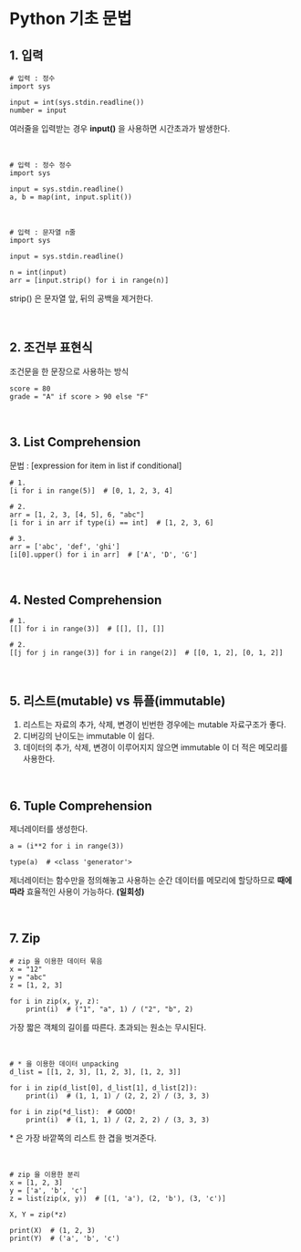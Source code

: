 
# Python 기초 문법 

## 1. 입력

```
# 입력 : 정수
import sys

input = int(sys.stdin.readline())
number = input
```
여러줄을 입력받는 경우 **input()** 을 사용하면 시간초과가 발생한다.

<br/>

```
# 입력 : 정수 정수
import sys

input = sys.stdin.readline()
a, b = map(int, input.split())
```

<br/>

```
# 입력 : 문자열 n줄
import sys

input = sys.stdin.readline()

n = int(input)
arr = [input.strip() for i in range(n)]

```
strip() 은 문자열 앞, 뒤의 공백을 제거한다.

<br/>

## 2. 조건부 표현식

조건문을 한 문장으로 사용하는 방식

```
score = 80
grade = "A" if score > 90 else "F"
```

<br/>

## 3. List Comprehension

문법 : [expression for item in list if conditional]

```
# 1.
[i for i in range(5)]  # [0, 1, 2, 3, 4]

# 2.
arr = [1, 2, 3, [4, 5], 6, "abc"]
[i for i in arr if type(i) == int]  # [1, 2, 3, 6]

# 3.
arr = ['abc', 'def', 'ghi']
[i[0].upper() for i in arr]  # ['A', 'D', 'G']
```

<br/>

## 4. Nested Comprehension

```
# 1.
[[] for i in range(3)]  # [[], [], []]

# 2.
[[j for j in range(3)] for i in range(2)]  # [[0, 1, 2], [0, 1, 2]]
```

<br/>

## 5. 리스트(mutable) vs 튜플(immutable)

 1. 리스트는 자료의 추가, 삭제, 변경이 빈번한 경우에는 mutable 자료구조가 좋다.
 2. 디버깅의 난이도는 immutable 이 쉽다.
 3. 데이터의 추가, 삭제, 변경이 이루어지지 않으면 immutable 이 더 적은 메모리를 사용한다.

<br/>

## 6. Tuple Comprehension

제너레이터를 생성한다.
```
a = (i**2 for i in range(3))

type(a)  # <class 'generator'>
```
제너레이터는 함수만을 정의해놓고 사용하는 순간 데이터를 메모리에 할당하므로 **때에 따라** 효율적인 사용이 가능하다. **(일회성)**

<br/>

## 7. Zip

```
# zip 을 이용한 데이터 묶음
x = "12"
y = "abc"
z = [1, 2, 3]

for i in zip(x, y, z):
	print(i)  # ("1", "a", 1) / ("2", "b", 2)
```
가장 짧은 객체의 길이를 따른다. 초과되는 원소는 무시된다.

<br/>

```
# * 을 이용한 데이터 unpacking
d_list = [[1, 2, 3], [1, 2, 3], [1, 2, 3]]

for i in zip(d_list[0], d_list[1], d_list[2]):
	print(i)  # (1, 1, 1) / (2, 2, 2) / (3, 3, 3)

for i in zip(*d_list):  # GOOD!
	print(i)  # (1, 1, 1) / (2, 2, 2) / (3, 3, 3)
```
\* 은 가장 바깥쪽의 리스트 한 겹을 벗겨준다.

<br/>

```
# zip 을 이용한 분리
x = [1, 2, 3]
y = ['a', 'b', 'c']
z = list(zip(x, y))  # [(1, 'a'), (2, 'b'), (3, 'c')]

X, Y = zip(*z)

print(X)  # (1, 2, 3)
print(Y)  # ('a', 'b', 'c')
```
